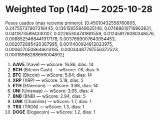 # Weighted Top (14d) — 2025-10-28
Pesos usados (más reciente primero): [0.45010432558760805, 0.24755737907318445, 0.13615655849025146, 0.07488610716963831, 0.04118735894330107, 0.02265304741881559, 0.012459176080348576, 0.0068525468441917176, 0.0037689007643054453, 0.002072895420367995, 0.0011400924812023975, 0.0006270508646613185, 0.00034487797556372523, 0.00018968288656004892]
1. **AAVE** (Aave) — wScore: 16.86, días: 14
2. **BCH** (Bitcoin Cash) — wScore: 7.6, días: 5
3. **BTC** (Bitcoin) — wScore: 5.64, días: 14
4. **XRP** (XRP) — wScore: 5.18, días: 5
5. **ETH** (Ethereum) — wScore: 3.68, días: 14
6. **UNI** (Uniswap) — wScore: 3.05, días: 4
7. **BNB** (BNB) — wScore: 2.94, días: 5
8. **LINK** (Chainlink) — wScore: 1.7, días: 1
9. **TRX** (TRON) — wScore: 1.3, días: 1
10. **DOGE** (Dogecoin) — wScore: 1.2, días: 1
